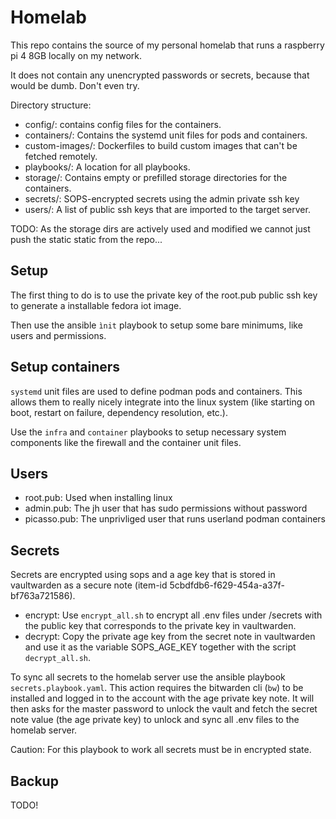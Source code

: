 # Homelab

This repo contains the source of my personal homelab that runs a raspberry pi 4 8GB locally on my network.

It does not contain any unencrypted passwords or secrets, because that would be dumb. Don't even try.

Directory structure:

- config/: contains config files for the containers.
- containers/: Contains the systemd unit files for pods and containers.
- custom-images/: Dockerfiles to build custom images that can't be fetched remotely.
- playbooks/: A location for all playbooks.
- storage/: Contains empty or prefilled storage directories for the containers.
- secrets/: SOPS-encrypted secrets using the admin private ssh key
- users/: A list of public ssh keys that are imported to the target server.

TODO: As the storage dirs are actively used and modified we cannot just push the static static from the repo...

## Setup

The first thing to do is to use the private key of the root.pub public ssh key to generate a installable fedora iot image.

Then use the ansible `ìnit` playbook to setup some bare minimums, like users and permissions.

## Setup containers

`systemd` unit files are used to define podman pods and containers. This allows them to really nicely integrate into the linux system (like starting on boot, restart on failure, dependency resolution, etc.).

Use the `infra` and `container` playbooks to setup necessary system components like the firewall and the container unit files.

## Users

- root.pub: Used when installing linux
- admin.pub: The jh user that has sudo permissions without password
- picasso.pub: The unprivliged user that runs userland podman containers

## Secrets

Secrets are encrypted using sops and a age key that is stored in vaultwarden as a secure note (item-id 5cbdfdb6-f629-454a-a37f-bf763a721586).

- encrypt: Use `encrypt_all.sh` to encrypt all .env files under /secrets with the public key that corresponds to the private key in vaultwarden.
- decrypt: Copy the private age key from the secret note in vaultwarden and use it as the variable SOPS_AGE_KEY together with the script `decrypt_all.sh`.

To sync all secrets to the homelab server use the ansible playbook `secrets.playbook.yaml`. This action requires the bitwarden cli (`bw`) to be installed and logged in to the account with the age private key note.
It will then asks for the master password to unlock the vault and fetch the secret note value (the age private key) to unlock and sync all .env files to the homelab server.

Caution: For this playbook to work all secrets must be in encrypted state.

## Backup

TODO!
